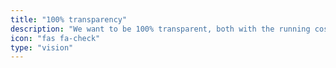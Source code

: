 ```yaml
---
title: "100% transparency"
description: "We want to be 100% transparent, both with the running costs, the data we track & source code."
icon: "fas fa-check"
type: "vision"
---
```

